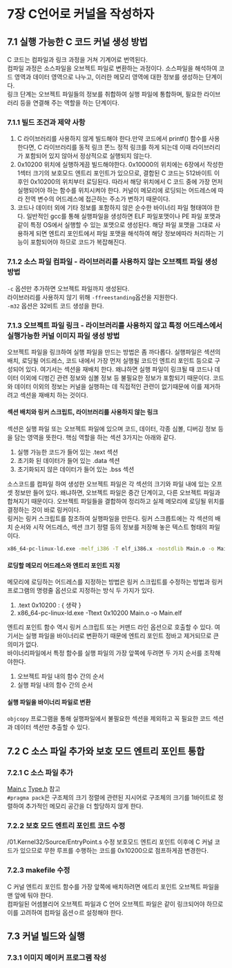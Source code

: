 # 7장 C언어로 커널을 작성하자
## 7.1 실행 가능한 C 코드 커널 생성 방법
C 코드는 컴파일과 링크 과정을 거쳐 기계어로 번역된다.  
컴파일 과정은 소스파일을 오브젝트 파일로 변환하는 과정이다.
소스파일을 해석하여 코드 영역과 데이터 영역으로 나누고, 이러한 메모리 영역에 대한
정보를 생성하는 단계이다.  
링크 단계는 오브젝트 파일들의 정보를 취합하여 실행 파일에 통합하며, 필요한 라이브러리 등을 연결해 주는 역할을 하는 단계이다.

### 7.1.1 빌드 조건과 제약 사항
1. C 라이브러리를 사용하지 않게 빌드해야 한다.만약 코드에서 printf() 함수를 사용한다면, C 라이브러리를 동적 링크 똔느 정적 링크를 하게 되는데 이때 라이브러리가 포함되어 있지 않아서 정상적으로 실행되지 않는다.
2. 0x10200 위치에 실행하게끔 빌드해야한다. 0x10000의 위치에는 6장에서 작성한 1섹터 크기의 보호모드 엔트리 포인트가 있으므로, 결합된 C 코드는 512바이트 이후인 0x10200의 위치부터 로딩된다. 따라서 해당 위치에서 C 코드 중에 가장 먼저 실행되어야 하는 함수를 위치시켜야 한다. 커널이 메모리에 로딩되는 어드레스에 따라 전역 변수의 어드레스에 접근하는 주소가 변하기 때문이다. 
3. 코드나 데이터 외에 기타 정보를 포함하지 않은 순수한 바이너리 파일 형태여야 한다. 일반적인 gcc를 통해 실행파일을 생성하면 ELF 파일포맷이나 PE 파일 포맷과 같이 특정 OS에서 실행할 수 있는 포맷으로 생성된다. 해당 파일 포맷을 그대로 사용하게 되면 엔트리 포인트에서 파일 포맷을 해석하여 해당 정보에따라 처리하는 기능이 포함되어야 하므로 코드가 복잡해진다. 

### 7.1.2 소스 파일 컴파일 - 라이브러리를 사용하지 않는 오브젝트 파일 생성 방법
`-c` 옵션만 추가하면 오브젝트 파일까지 생성된다.  
라이브러리를 사용하지 않기 위해 `-ffreestanding`옵션을 지원한다.  
`-m32` 옵션은 32비트 코드 생성을 한다. 

### 7.1.3 오브젝트 파일 링크 - 라이브러리를 사용하지 않고 특정 어드레스에서 실행가능한 커널 이미지 파일 생성 방법
오브젝트 파일을 링크하여 실행 파일을 만드는 방법은 좀 까다롭다. 실행파일은 섹션의 배치, 로딩될 어드레스, 코드 내에서 가장 먼저 실행될 코드인 엔트리 포인트 등으로 구성되어 있다.
여기서는 섹션을 재배치 한다. 왜냐하면 실행 파일이 링크될 때 코드나 데이터 이외에 디벙긴 관련 정보와 심볼 정보 등 불필요한 정보가 포함되기 때문이다. 코드와 데이터 이외의 정보는 커널을 실행하는 데 직접적인 관련이 없기때문에 이를 제거하려고 섹션을 재배치 하는 것이다.

#### 섹션 배치와 링커 스크립트, 라이브러리를 사용하지 않는 링크
섹션은 실행 파일 또는 오브젝트 파일에 있으며 코드, 데이터, 각종 심볼, 디버깅 정보 등을 담는 영역을 뜻한다. 핵심 역할을 하는 섹션 3가지는 아래와 같다.
1. 실행 가능한 코드가 들어 있는 .text 섹션
2. 초기화 된 데이터가 들어 있는 .data 섹션
3. 초기화되지 않은 데이터가 들어 있는 .bss 섹션

소스코드를 컴파일 하여 생성한 오브젝트 파일은 각 섹션의 크기와 파일 내에 있는 오프셋 정보만 들어 있다. 왜냐하면, 오브젝트 파일은 중간 단계이고, 다른 오브젝트 파일과 합쳐지기 때문이다. 오브젝트 파일들을 결합하여 정리하고 실제 메모리에 로딩될 위치를 결정하는 것이 바로 링커이다.   
링커는 링커 스크립트를 참조하여 실행파일을 만든다. 링커 스크릅트에는 각 섹션의 배치 순서와 시작 어드레스, 섹션 크기 정렬 등의 정보를 저장해 놓은 텍스트 형태의 파일이다. 
```cmd
x86_64-pc-linux-ld.exe -melf_i386 -T elf_i386.x -nostdlib Main.o -o Main.elf
```

#### 로딩할 메모리 어드레스와 엔트리 포인트 지정
메모리에 로딩하는 어드레스를 지정하는 방법은 링커 스크립트를 수정하는 방법과 링커 프로그램의 명령줄 옵션으로 지정하는 방식 두 가지가 있다.
1. .text 0x10200 : { 생략 }
2. x86_64-pc-linux-ld.exe -Ttext 0x10200 Main.o -o Main.elf

엔트리 포인트 함수 역시 링커 스크립트 또는 커맨드 라인 옵션으로 호출할 수 있다. 여기서는 실행 파일을 바이너리로 변환하기 때문에 엔트리 포인트 정바고 제거되므로 큰 의미가 없다.  
바이너리파일에서 특정 함수를 실행 파일의 가장 앞쪽에 두려면 두 가지 순서를 조작해야한다.
1. 오브젝트 파일 내의 함수 간의 순서
2. 실행 파일 내의 함수 간의 순서

#### 실행 파일을 바이너리 파일로 변환
`objcopy` 프로그램을 통해 실행파일에서 불필요한 섹션을 제외하고 꼭 필요한 코드 섹션과 데이터 섹션만 추출할 수 있다. 

## 7.2 C 소스 파일 추가와 보호 모드 엔트리 포인트 통합
### 7.2.1 C 소스 파일 추가
[Main.c](/01.Kernel32/Source/Main.c) [Type.h](/01.Kernel32/Source/Types.h) 참고  
`#pragma pack`은 구조체의 크기 정렬에 관련된 지시어로 구조체의 크기를 1바이트로 정렬하여 추가적인 메모리 공간을 더 할당하지 않게 한다.

### 7.2.2 보호 모드 엔트리 포인트 코드 수정
/01.Kernel32/Source/EntryPoint.s 수정
보호모드 엔트리 포인트 이후에 C 커널 코드가 있으므로 무한 루프를 수행하는 코드를 0x10200으로 점프하게끔 변경한다. 

### 7.2.3 makefile 수정
C 커널 엔트리 포인트 함수를 가장 앞쪽에 배치하려면 에트리 포인트 오브젝트 파일을 맨 앞에 둬야 한다.  
컴파일된 어셈블리어 오브젝트 파일과 C 언어 오브젝트 파일은 같이 링크되어야 하므로 이를 고려하여 컴파일 옵션ㅇ르 설정해야 한다.  

## 7.3 커널 빌드와 실행
### 7.3.1 이미지 메이커 프로그램 작성

